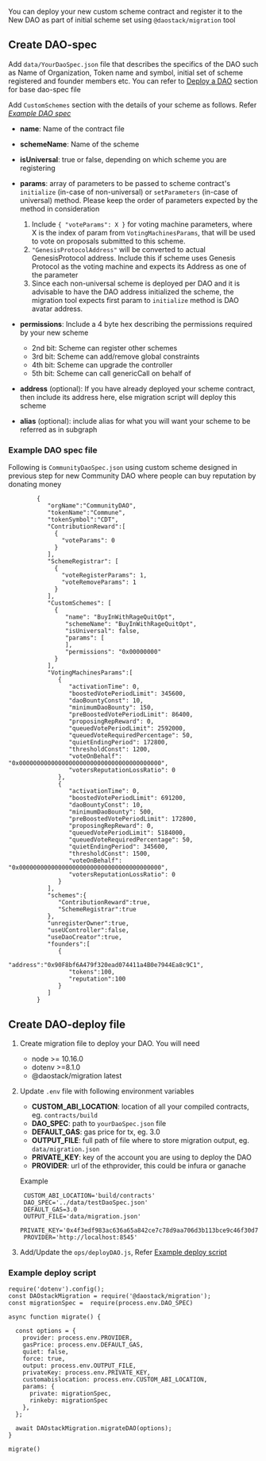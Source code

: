 You can deploy your new custom scheme contract and register it to the New DAO as part of initial scheme set using `@daostack/migration` tool

## Create DAO-spec

Add `data/YourDaoSpec.json` file that describes the specifics of the DAO such as Name of Organization, Token name and symbol, initial set of scheme registered and founder members etc. You can refer to [Deploy a DAO](../../deployDAO) section for base dao-spec file 

Add `CustomSchemes` section with the details of your scheme as follows. Refer [*Example DAO spec*](#example-dao-spec-file)
  
  - **name**: Name of the contract file
  - **schemeName**: Name of the scheme
  - **isUniversal**: true or false, depending on which scheme you are registering
  - **params**: array of parameters to be passed to scheme contract's `initialize` (in-case of non-universal) or `setParameters` (in-case of universal) method. Please keep the order of parameters expected by the method in consideration
    1. Include `{ "voteParams": X }` for voting machine parameters, where X is the index of param from `VotingMachinesParams`, that will be used to vote on proposals submitted to this scheme.
    2. `"GenesisProtocolAddress"` will be converted to actual GenesisProtocol address. Include this if scheme uses Genesis Protocol as the voting machine and expects its Address as one of the parameter
    3. Since each non-universal scheme is deployed per DAO and it is advisable to have the DAO address initialized the scheme, the migration tool expects first param to `initialize` method is DAO avatar address.

  - **permissions**: Include a 4 byte hex describing the permissions required by your new scheme
    - 2nd bit: Scheme can register other schemes
    - 3rd bit: Scheme can add/remove global constraints
    - 4th bit: Scheme can upgrade the controller
    - 5th bit: Scheme can call genericCall on behalf of

  - **address** (optional): If you have already deployed your scheme contract, then include its address here, else migration script will deploy this scheme
  - **alias** (optional): include alias for what you will want your scheme to be referred as in subgraph

### Example DAO spec file

  Following is `CommunityDaoSpec.json` using custom scheme designed in previous step for new Community DAO where people can buy reputation by donating money

            {
               "orgName":"CommunityDAO",
               "tokenName":"Commune",
               "tokenSymbol":"CDT",
               "ContributionReward":[
                 {
                   "voteParams": 0
                 }
               ],
               "SchemeRegistrar": [
                 {  
                   "voteRegisterParams": 1,
                   "voteRemoveParams": 1
                 }
               ],
               "CustomSchemes": [
                 {
                    "name": "BuyInWithRageQuitOpt",
                    "schemeName": "BuyInWithRageQuitOpt",
                    "isUniversal": false,
                    "params": [
                    ],
                    "permissions": "0x00000000"
                 }
               ],
               "VotingMachinesParams":[
                  {
                     "activationTime": 0,
                     "boostedVotePeriodLimit": 345600,
                     "daoBountyConst": 10,
                     "minimumDaoBounty": 150,
                     "preBoostedVotePeriodLimit": 86400,
                     "proposingRepReward": 0,
                     "queuedVotePeriodLimit": 2592000,
                     "queuedVoteRequiredPercentage": 50,
                     "quietEndingPeriod": 172800,
                     "thresholdConst": 1200,
                     "voteOnBehalf": "0x0000000000000000000000000000000000000000",
                     "votersReputationLossRatio": 0
                  },
                  {
                     "activationTime": 0,
                     "boostedVotePeriodLimit": 691200,
                     "daoBountyConst": 10,
                     "minimumDaoBounty": 500,
                     "preBoostedVotePeriodLimit": 172800,
                     "proposingRepReward": 0,
                     "queuedVotePeriodLimit": 5184000,
                     "queuedVoteRequiredPercentage": 50,
                     "quietEndingPeriod": 345600,
                     "thresholdConst": 1500,
                     "voteOnBehalf": "0x0000000000000000000000000000000000000000",
                     "votersReputationLossRatio": 0
                  }
               ],
               "schemes":{
                  "ContributionReward":true,
                  "SchemeRegistrar":true
               },
               "unregisterOwner":true,
               "useUController":false,
               "useDaoCreator":true,
               "founders":[
                  {
                     "address":"0x90F8bf6A479f320ead074411a4B0e7944Ea8c9C1",
                     "tokens":100,
                     "reputation":100
                  }
               ]
            }

## Create DAO-deploy file

1. Create migration file to deploy your DAO. You will need

    - node >= 10.16.0
    - dotenv >=8.1.0
    - @daostack/migration latest

2. Update `.env` file with following environment variables

    - **CUSTOM_ABI_LOCATION**: location of all your compiled contracts, eg. `contracts/build`
    - **DAO_SPEC**: path to `yourDaoSpec.json` file
    - **DEFAULT_GAS**: gas price for tx, eg. 3.0
    - **OUTPUT_FILE**: full path of file where to store migration output, eg. `data/migration.json`
    - **PRIVATE_KEY**: key of the account you are using to deploy the DAO
    - **PROVIDER**: url of the ethprovider, this could be infura or ganache

    Example

        CUSTOM_ABI_LOCATION='build/contracts'
        DAO_SPEC='../data/testDaoSpec.json'
        DEFAULT_GAS=3.0
        OUTPUT_FILE='data/migration.json'
        PRIVATE_KEY='0x4f3edf983ac636a65a842ce7c78d9aa706d3b113bce9c46f30d7d21715b23b1d'
        PROVIDER='http://localhost:8545'


  3. Add/Update the `ops/deployDAO.js`, Refer [Example deploy script](#example-deploy-script)

### Example deploy script


    require('dotenv').config();
    const DAOstackMigration = require('@daostack/migration');
    const migrationSpec =  require(process.env.DAO_SPEC)

    async function migrate() {

      const options = {
        provider: process.env.PROVIDER,
        gasPrice: process.env.DEFAULT_GAS,
        quiet: false,
        force: true,
        output: process.env.OUTPUT_FILE,
        privateKey: process.env.PRIVATE_KEY,
        customabislocation: process.env.CUSTOM_ABI_LOCATION,
        params: {
          private: migrationSpec,
          rinkeby: migrationSpec
        },
      };

      await DAOstackMigration.migrateDAO(options);
    }

    migrate()
